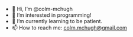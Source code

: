 - 👋 Hi, I’m @colm-mchugh
- 👀 I’m interested in programming!
- 🌱 I’m currently learning to be patient.
- 📫 How to reach me: colm.mchugh@gmail.com

<!---
colm-mchugh/colm-mchugh is a ✨ special ✨ repository because its `README.md` (this file) appears on your GitHub profile.
You can click the Preview link to take a look at your changes.
--->
